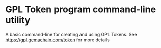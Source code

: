 # GPL Token program command-line utility

A basic command-line for creating and using GPL Tokens.  See https://gpl.gemachain.com/token for more details
